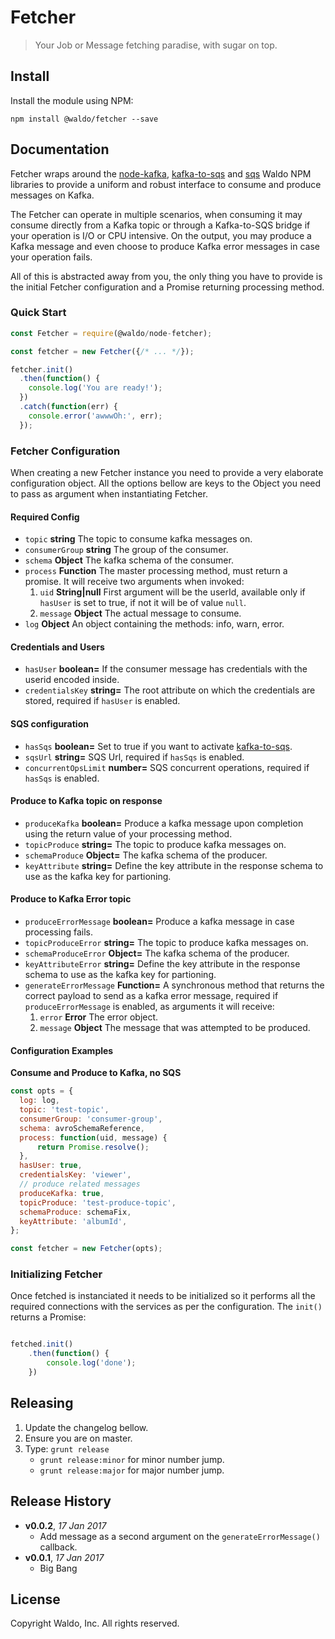 # Fetcher

> Your Job or Message fetching paradise, with sugar on top.

## Install

Install the module using NPM:

```
npm install @waldo/fetcher --save
```

## Documentation

Fetcher wraps around the [node-kafka](https://github.com/waldophotos/waldo-node-kafka), [kafka-to-sqs][] and [sqs](https://github.com/waldophotos/node-sqs) Waldo NPM libraries to provide a uniform and robust interface to consume and produce messages on Kafka.

The Fetcher can operate in multiple scenarios, when consuming it may consume directly from a Kafka topic or through a Kafka-to-SQS bridge if your operation is I/O or CPU intensive. On the output, you may produce a Kafka message and even choose to produce Kafka error messages in case your operation fails.

All of this is abstracted away from you, the only thing you have to provide is the initial Fetcher configuration and a Promise returning processing method.

### Quick Start

```js
const Fetcher = require(@waldo/node-fetcher);

const fetcher = new Fetcher({/* ... */});

fetcher.init()
  .then(function() {
    console.log('You are ready!');
  })
  .catch(function(err) {
    console.error('awwwOh:', err);
  });
```

### Fetcher Configuration

When creating a new Fetcher instance you need to provide a very elaborate configuration object. All the options bellow are keys to the Object you need to pass as argument when instantiating Fetcher.

#### Required Config

* `topic` **string** The topic to consume kafka messages on.
* `consumerGroup` **string** The group of the consumer.
* `schema` **Object** The kafka schema of the consumer.
* `process` **Function** The master processing method, must return a promise. It will receive two arguments when invoked:
  1. `uid` **String|null** First argument will be the userId, available only if `hasUser` is set to true, if not it will be of value `null`.
  1. `message` **Object** The actual message to consume.
* `log` **Object** An object containing the methods: info, warn, error.

#### Credentials and Users

* `hasUser` **boolean=** If the consumer message has credentials with the userid encoded inside.
* `credentialsKey` **string=** The root attribute on which the credentials are stored, required if `hasUser` is enabled.

#### SQS configuration

* `hasSqs` **boolean=** Set to true if you want to activate [kafka-to-sqs][].
* `sqsUrl` **string=** SQS Url, required if `hasSqs` is enabled.
* `concurrentOpsLimit` **number=** SQS concurrent operations, required if `hasSqs` is enabled.

#### Produce to Kafka topic on response

* `produceKafka` **boolean=** Produce a kafka message upon completion using the return value of your processing method.
* `topicProduce` **string=** The topic to produce kafka messages on.
* `schemaProduce` **Object=** The kafka schema of the producer.
* `keyAttribute` **string=** Define the key attribute in the response schema to use as the kafka key for partioning.

#### Produce to Kafka Error topic

* `produceErrorMessage` **boolean=** Produce a kafka message in case processing fails.
* `topicProduceError` **string=** The topic to produce kafka messages on.
* `schemaProduceError` **Object=** The kafka schema of the producer.
* `keyAttributeError` **string=** Define the key attribute in the response schema to use as the kafka key for partioning.
* `generateErrorMessage` **Function=** A synchronous method that returns the correct payload to send as a kafka error message, required if `produceErrorMessage` is enabled, as arguments it will receive:
    1. `error` **Error** The error object.
    1. `message` **Object** The message that was attempted to be produced.

#### Configuration Examples

**Consume and Produce to Kafka, no SQS**

```js
const opts = {
  log: log,
  topic: 'test-topic',
  consumerGroup: 'consumer-group',
  schema: avroSchemaReference,
  process: function(uid, message) {
      return Promise.resolve();
  },
  hasUser: true,
  credentialsKey: 'viewer',
  // produce related messages
  produceKafka: true,
  topicProduce: 'test-produce-topic',
  schemaProduce: schemaFix,
  keyAttribute: 'albumId',
};

const fetcher = new Fetcher(opts);
```

### Initializing Fetcher

Once fetched is instanciated it needs to be initialized so it performs all the required connections with the services as per the configuration. The `init()` returns a Promise:

```js

fetched.init()
    .then(function() {
        console.log('done');
    })
```

## Releasing

1. Update the changelog bellow.
1. Ensure you are on master.
1. Type: `grunt release`
    * `grunt release:minor` for minor number jump.
    * `grunt release:major` for major number jump.

## Release History

- **v0.0.2**, *17 Jan 2017*
    - Add message as a second argument on the `generateErrorMessage()` callback.
- **v0.0.1**, *17 Jan 2017*
    - Big Bang

## License

Copyright Waldo, Inc. All rights reserved.

[kafka-to-sqs]: https://github.com/waldophotos/node-kafka-to-sqs
